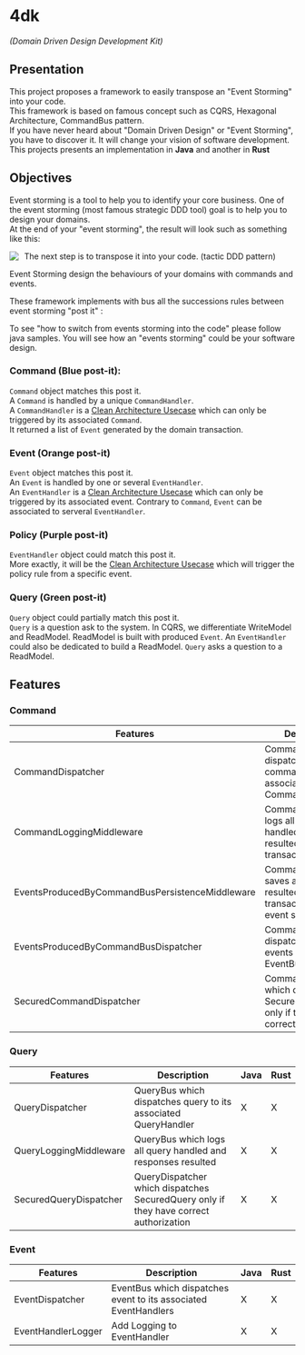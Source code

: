 # 4dk
<em>(Domain Driven Design Development Kit)</em>

## Presentation
This project proposes a framework to easily transpose an "Event Storming" into your code. <br/>
This framework is based on famous concept such as CQRS, Hexagonal Architecture, CommandBus pattern. <br />
If you have never heard about "Domain Driven Design" or "Event Storming", you have to discover it. It will change your vision of software development.<br/>
This projects presents an implementation in <b>Java</b> and another in <b>Rust</b>

## Objectives

Event storming is a tool to help you to identify your core business. One of the event storming (most famous strategic DDD tool)  goal is to help you to design your domains.<br/>
At the end of your "event storming", the result will look such as something like this: </br>

<img src="https://i2.wp.com/cleandojo.com/wp-content/uploads/2019/06/Bounded-Context-1050x383.png?ssl=1" style="float: left; margin-right: 10px;" />

The next step is to transpose it into your code. (tactic DDD pattern)<br/>

Event Storming design the behaviours of your domains with commands and events. <br/>

These framework implements with bus all the successions rules between event storming "post it" :<br/>

To see "how to switch from events storming into the code" please follow java samples. You will see how an "events storming" could be your software design.

### Command (Blue post-it): 
`Command` object matches this post it. <br />
A `Command` is handled by a unique `CommandHandler`. <br />
A `CommandHandler` is a <a href="http://www.plainionist.net/Implementing-Clean-Architecture-UseCases/">Clean Architecture Usecase</a> which can only be triggered by its associated `Command`.<br/>
It returned a list of `Event` generated by the domain transaction.


### Event (Orange post-it)
`Event` object matches this post it. <br />
An `Event` is handled by one or several `EventHandler`. <br />
An `EventHandler` is a <a href="http://www.plainionist.net/Implementing-Clean-Architecture-UseCases/">Clean Architecture Usecase</a> which can only be triggered by its associated event. Contrary to `Command`, `Event` can be associated to serveral `EventHandler`.


### Policy (Purple post-it)
`EventHandler` object could match this post it. <br />
More exactly, it will be the <a href="http://www.plainionist.net/Implementing-Clean-Architecture-UseCases/">Clean Architecture Usecase</a> which will trigger the policy rule from a specific event. 

### Query (Green post-it)
`Query` object could partially match this post it. <br />
`Query` is a question ask to the system. In CQRS, we differentiate WriteModel and ReadModel. ReadModel is built with produced `Event`. An `EventHandler` could also be dedicated to build a ReadModel. `Query` asks a question to a ReadModel.


## Features

### Command
| Features                                        | Description                                                                                 | Java | Rust |
|-------------------------------------------------|---------------------------------------------------------------------------------------------|------|------|
| CommandDispatcher                               | CommandBus which dispatches command to its associated CommandHandler                        | X    | X    |
| CommandLoggingMiddleware                        | CommandBus which logs all command handled and events resulted by the transactionwhich       | X    | X    |
| EventsProducedByCommandBusPersistenceMiddleware | CommandBus which saves all events resulted by the transaction in an event store             | X    |      |
| EventsProducedByCommandBusDispatcher            | CommandBus which dispatches resulted events to an EventBus                                  | X    | X    |
| SecuredCommandDispatcher                        | CommandDispatcher which dispatches SecuredCommands only if they have correct authorization  | X    | X    |

### Query
| Features               | Description                                                                            | Java | Rust |
|------------------------|----------------------------------------------------------------------------------------|------|------|
| QueryDispatcher        | QueryBus which dispatches query to its associated QueryHandler                         | X    | X    |
| QueryLoggingMiddleware | QueryBus which logs all query handled and responses resulted                           | X    | X    |
| SecuredQueryDispatcher | QueryDispatcher which dispatches SecuredQuery only if they have correct authorization  | X    | X    |

### Event
| Features           | Description                                                     | Java | Rust |
|--------------------|-----------------------------------------------------------------|------|------|
| EventDispatcher    | EventBus which dispatches event to its associated EventHandlers | X    | X    |
| EventHandlerLogger | Add Logging to EventHandler                                     | X    | X    |
